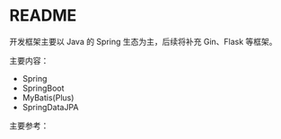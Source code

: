 # README

开发框架主要以 Java 的 Spring 生态为主，后续将补充 Gin、Flask 等框架。

主要内容：

* Spring
* SpringBoot
* MyBatis(Plus)
* SpringDataJPA



主要参考：

